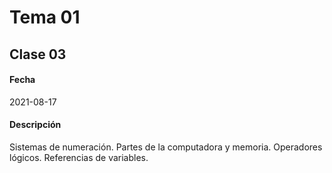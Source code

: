 # Tema 01

## Clase 03

#### Fecha

2021-08-17

#### Descripción

Sistemas de numeración. Partes de la computadora y memoria. Operadores lógicos. Referencias de variables.